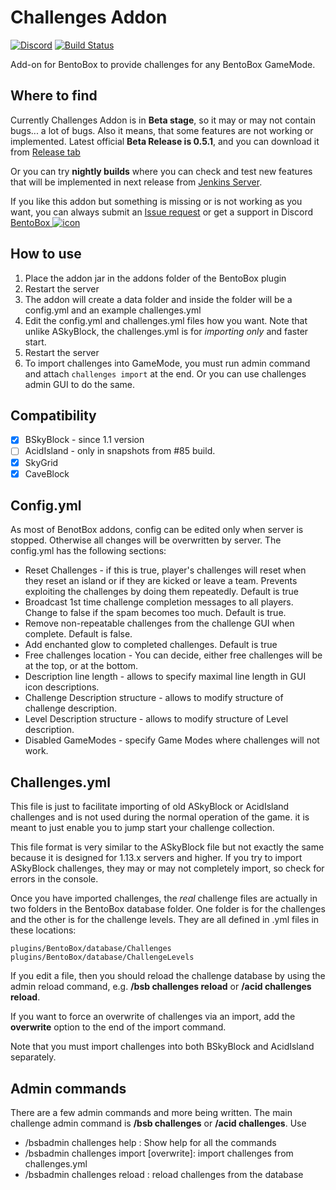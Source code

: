 # Challenges Addon
[![Discord](https://img.shields.io/discord/272499714048524288.svg?logo=discord)](https://discord.bentobox.world)
[![Build Status](https://ci.codemc.org/buildStatus/icon?job=BentoBoxWorld/Challenges)](https://ci.codemc.org/job/BentoBoxWorld/job/Challenges/)

Add-on for BentoBox to provide challenges for any BentoBox GameMode. 

## Where to find

Currently Challenges Addon is in **Beta stage**, so it may or may not contain bugs... a lot of bugs. Also it means, that some features are not working or implemented. 
Latest official **Beta Release is 0.5.1**, and you can download it from [Release tab](https://github.com/BentoBoxWorld/Challenges/releases)

Or you can try **nightly builds** where you can check and test new features that will be implemented in next release from [Jenkins Server](https://ci.codemc.org/job/BentoBoxWorld/job/Challenges/lastStableBuild/).

If you like this addon but something is missing or is not working as you want, you can always submit an [Issue request](https://github.com/BentoBoxWorld/Challenges/issues) or get a support in Discord [BentoBox ![icon](https://avatars2.githubusercontent.com/u/41555324?s=15&v=4)](https://discord.bentobox.world)

## How to use

1. Place the addon jar in the addons folder of the BentoBox plugin
2. Restart the server
3. The addon will create a data folder and inside the folder will be a config.yml and an example challenges.yml
4. Edit the config.yml and challenges.yml files how you want. Note that unlike ASkyBlock, the challenges.yml is for *importing only* and faster start.
5. Restart the server
6. To import challenges into GameMode, you must run admin command and attach `challenges import` at the end. Or you can use challenges admin GUI to do the same.

## Compatibility

- [x] BSkyBlock - since 1.1 version
- [ ] AcidIsland - only in snapshots from #85 build.
- [x] SkyGrid
- [x] CaveBlock

## Config.yml

As most of BenotBox addons, config can be edited only when server is stopped. Otherwise all changes will be overwritten by server.
The config.yml has the following sections:

* Reset Challenges - if this is true, player's challenges will reset when they reset an island or if they are kicked or leave a team. Prevents exploiting the challenges by doing them repeatedly. Default is true
* Broadcast 1st time challenge completion messages to all players. Change to false if the spam becomes too much. Default is true.
* Remove non-repeatable challenges from the challenge GUI when complete. Default is false.
* Add enchanted glow to completed challenges. Default is true
* Free challenges location - You can decide, either free challenges will be at the top, or at the bottom.
* Description line length - allows to specify maximal line length in GUI icon descriptions.
* Challenge Description structure - allows to modify structure of challenge description.
* Level Description structure - allows to modify structure of Level description.
* Disabled GameModes - specify Game Modes where challenges will not work.

## Challenges.yml

This file is just to facilitate importing of old ASkyBlock or AcidIsland challenges and is not used during the normal operation of the game. it is meant to just enable you to jump start your challenge collection.

This file format is very similar to the ASkyBlock file but not exactly the same because it is designed for 1.13.x servers and higher. If you try to import ASkyBlock challenges, they may or may not completely import, so check for errors in the console. 

Once you have imported challenges, the *real* challenge files are actually in two folders in the BentoBox database folder. One folder is for the challenges and the other is for the challenge levels. They are all defined in .yml files in these locations:

```
plugins/BentoBox/database/Challenges
plugins/BentoBox/database/ChallengeLevels
```

If you edit a file, then you should reload the challenge database by using the admin reload command, e.g. **/bsb challenges reload** or **/acid challenges reload**.

If you want to force an overwrite of challenges via an import, add the **overwrite** option to the end of the import command.

Note that you must import challenges into both BSkyBlock and AcidIsland separately.


## Admin commands

There are a few admin commands and more being written. The main challenge admin command is **/bsb challenges** or **/acid challenges**. Use 

* /bsbadmin challenges help : Show help for all the commands
* /bsbadmin challenges import [overwrite]: import challenges from challenges.yml
* /bsbadmin challenges reload : reload challenges from the database

